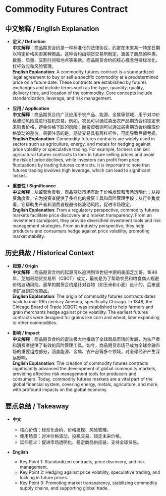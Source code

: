 # Commodity Futures Contract

## 中文解释 / English Explanation

* **定义 / Definition**  
  **中文解释**：商品期货合约是一种标准化的法律协议，约定在未来某一特定日期以特定价格买卖某种商品。这种合约由期货交易所制定，涵盖了商品的种类、数量、质量、交割时间和地点等条款。商品期货合约的核心概念包括标准化、杠杆效应和风险管理。  
  **English Explanation**: A commodity futures contract is a standardized legal agreement to buy or sell a specific commodity at a predetermined price on a future date. These contracts are established by futures exchanges and include terms such as the type, quantity, quality, delivery time, and location of the commodity. Core concepts include standardization, leverage, and risk management.

* **应用 / Application**  
  **中文解释**：商品期货合约广泛应用于农产品、能源、金属等领域，用于对冲价格波动风险或进行投机交易。例如，农民可以通过卖出农产品期货合约锁定未来销售价格，避免价格下跌的风险；而投资者则可以通过买卖期货合约赚取价格波动的差价。需要注意的是，期货交易具有高杠杆性，可能导致巨额亏损。  
  **English Explanation**: Commodity futures contracts are widely used in sectors such as agriculture, energy, and metals for hedging against price volatility or speculative trading. For example, farmers can sell agricultural futures contracts to lock in future selling prices and avoid the risk of price declines, while investors can profit from price fluctuations by trading futures contracts. It is important to note that futures trading involves high leverage, which can lead to significant losses.

* **重要性 / Significance**  
  **中文解释**：从监管角度看，商品期货市场有助于价格发现和市场透明化；从投资角度看，它为投资者提供了多样化的投资工具和风险管理手段；从行业角度看，它帮助生产者和消费者规避价格波动风险，促进市场稳定。  
  **English Explanation**: From a regulatory perspective, commodity futures markets facilitate price discovery and market transparency. From an investment standpoint, they provide diversified investment tools and risk management strategies. From an industry perspective, they help producers and consumers hedge against price volatility, promoting market stability.

## 历史典故 / Historical Context

* **起源 / Origin**  
  **中文解释**：商品期货合约的起源可以追溯到19世纪中期的美国芝加哥。1848年，芝加哥期货交易所（CBOT）成立，最初是为了帮助农民和粮食商人规避价格波动风险。最早的期货合约是针对谷物（如玉米和小麦）设计的，后来逐渐扩展到其他商品。  
  **English Explanation**: The origin of commodity futures contracts dates back to mid-19th century America, specifically Chicago. In 1848, the Chicago Board of Trade (CBOT) was established to help farmers and grain merchants hedge against price volatility. The earliest futures contracts were designed for grains like corn and wheat, later expanding to other commodities.

* **影响 / Impact**  
  **中文解释**：商品期货合约的诞生极大地推动了全球商品市场的发展，为生产者和消费者提供了有效的风险管理工具。如今，商品期货市场已成为全球金融市场的重要组成部分，涵盖能源、金属、农产品等多个领域，对全球经济产生深远影响。  
  **English Explanation**: The creation of commodity futures contracts significantly advanced the development of global commodity markets, providing effective risk management tools for producers and consumers. Today, commodity futures markets are a vital part of the global financial system, covering energy, metals, agriculture, and more, with profound impacts on the global economy.

## 要点总结 / Takeaway

* **中文**  
  - 核心价值：标准化合约、价格发现、风险管理。  
  - 使用场景：对冲价格波动、投机交易、锁定未来价格。  
  - 延伸意义：促进市场透明化、稳定商品供应链、支持全球贸易。  

* **English**  
  - Key Point 1: Standardized contracts, price discovery, and risk management.  
  - Key Point 2: Hedging against price volatility, speculative trading, and locking in future prices.  
  - Key Point 3: Promoting market transparency, stabilizing commodity supply chains, and supporting global trade.